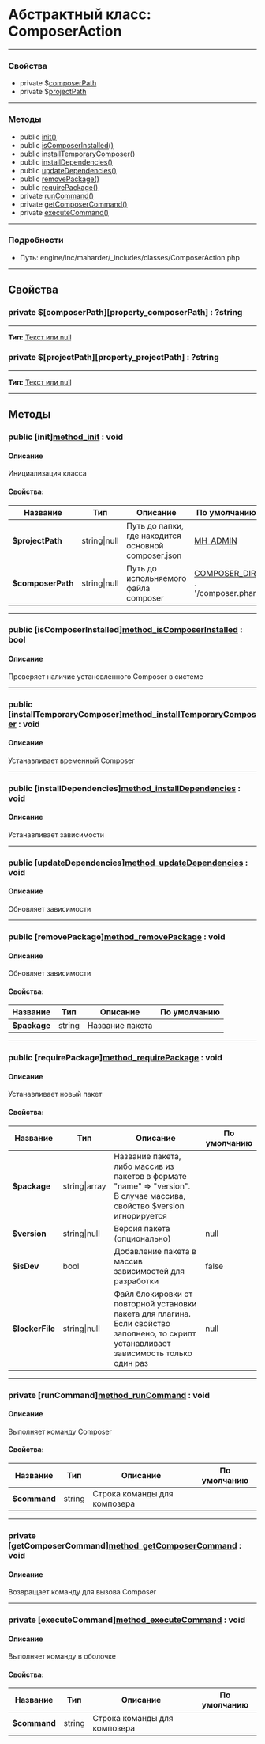 # Абстрактный класс: ComposerAction

---

### Свойства

* private $[composerPath](#property_composerPath)
* private $[projectPath](#property_projectPath)

---

### Методы

* public [init()](#method_init)
* public [isComposerInstalled()](#method_isComposerInstalled)
* public [installTemporaryComposer()](#method_installTemporaryComposer)
* public [installDependencies()](#method_installDependencies)
* public [updateDependencies()](#method_updateDependencies)
* public [removePackage()](#method_removePackage)
* public [requirePackage()](#method_requirePackage)
* private [runCommand()](#method_runCommand)
* private [getComposerCommand()](#method_getComposerCommand)
* private [executeCommand()](#method_executeCommand)

---

### Подробности

* Путь: engine/inc/maharder/_includes/classes/ComposerAction.php

---

## Свойства

### private $[composerPath][property_composerPath] : ?string
---
**Тип:** <abbr title="?string">Текст или null</abbr>


### private $[projectPath][property_projectPath] : ?string
---
**Тип:** <abbr title="?string">Текст или null</abbr>


---

## Методы

### public [init][method_init]() : void

#### Описание

Инициализация класса

#### Свойства:

| Название          | Тип          | Описание                                            | По умолчанию                                                         |
|-------------------|--------------|-----------------------------------------------------|----------------------------------------------------------------------|
| **$projectPath**  | string\|null | Путь до папки, где находится основной composer.json | [MH_ADMIN](../index.md#constant_MH_ADMIN)                            |
| **$composerPath** | string\|null | Путь до испольняемого файла composer                | [COMPOSER_DIR](../index.md#constant_COMPOSER_DIR) . '/composer.phar' |

---

### public [isComposerInstalled][method_isComposerInstalled]() : bool

#### Описание

Проверяет наличие установленного Composer в системе

---

### public [installTemporaryComposer][method_installTemporaryComposer]() : void

#### Описание

Устанавливает временный Composer

---

### public [installDependencies][method_installDependencies]() : void

#### Описание

Устанавливает зависимости

---

### public [updateDependencies][method_updateDependencies]() : void

#### Описание

Обновляет зависимости

---

### public [removePackage][method_removePackage]() : void

#### Описание

Обновляет зависимости

#### Свойства:

| Название     | Тип    | Описание        | По умолчанию |
|--------------|--------|-----------------|--------------|
| **$package** | string | Название пакета |              |

---

### public [requirePackage][method_requirePackage]() : void

#### Описание

Устанавливает новый пакет

#### Свойства:

| Название        | Тип           | Описание                                                                                                                                | По умолчанию |
|-----------------|---------------|-----------------------------------------------------------------------------------------------------------------------------------------|--------------|
| **$package**    | string\|array | Название пакета, либо массив из пакетов в формате "name" => "version". В случае массива, свойство $version игнорируется                 |              |
| **$version**    | string\|null  | Версия пакета (опционально)                                                                                                             | null         |
| **$isDev**      | bool          | Добавление пакета в массив зависимостей для разработки                                                                                  | false        |
| **$lockerFile** | string\|null  | Файл блокировки от повторной установки пакета для плагина. Если свойство заполнено, то скрипт устанавливает зависимость только один раз | null         |

---

### private [runCommand][method_runCommand]() : void

#### Описание

Выполняет команду Composer

#### Свойства:

| Название     | Тип    | Описание                     | По умолчанию |
|--------------|--------|------------------------------|--------------|
| **$command** | string | Строка команды для композера |              |

---

### private [getComposerCommand][method_getComposerCommand]() : void

#### Описание

Возвращает команду для вызова Composer

---

### private [executeCommand][method_executeCommand]() : void

#### Описание

Выполняет команду в оболочке

#### Свойства:

| Название     | Тип    | Описание                     | По умолчанию |
|--------------|--------|------------------------------|--------------|
| **$command** | string | Строка команды для композера |              |

